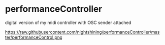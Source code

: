 performanceController
=====================

digital version of my midi controller with OSC sender attached

https://raw.githubusercontent.com/nightshining/performanceController/master/performanceControl.png
